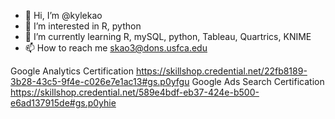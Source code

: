 - 👋 Hi, I’m @kylekao
- 👀 I’m interested in R, python
- 🌱 I’m currently learning R, mySQL, python, Tableau, Quartrics, KNIME
- 📫 How to reach me skao3@dons.usfca.edu

<!---
kylekao/kylekao is a ✨ special ✨ repository because its `README.md` (this file) appears on your GitHub profile.
You can click the Preview link to take a look at your changes.
--->
Google Analytics Certification https://skillshop.credential.net/22fb8189-3b28-43c5-9f4e-c026e7e1ac13#gs.p0yfgu
Google Ads Search Certification https://skillshop.credential.net/589e4bdf-eb37-424e-b500-e6ad137915de#gs.p0yhie
